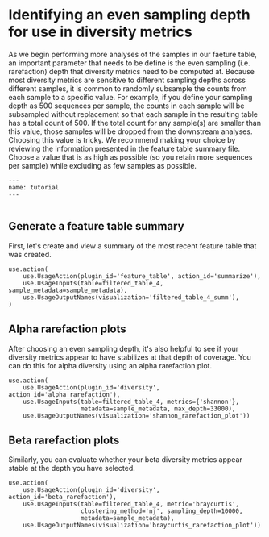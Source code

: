 # Identifying an even sampling depth for use in diversity metrics

As we begin performing more analyses of the samples in our faeture table, an
important parameter that needs to be define is the even sampling (i.e.
rarefaction) depth that diversity metrics need to be computed at. Because most
diversity metrics are sensitive to different sampling depths across different
samples, it is common to randomly subsample the counts from each sample to a
specific value. For example, if you define your sampling depth as 500 sequences
per sample, the counts in each sample will be subsampled without replacement so
that each sample in the resulting table has a total count of 500. If the total
count for any sample(s) are smaller than this value, those samples will be
dropped from the downstream analyses. Choosing this value is tricky. We
recommend making your choice by reviewing the information presented in the
feature table summary file. Choose a value that is as high as possible (so you
retain more sequences per sample) while excluding as few samples as possible.

```{usage-scope}
---
name: tutorial
---
```

```{usage-selector}
```

## Generate a feature table summary

First, let's create and view a summary of the most recent feature table that
was created.

```{usage}
use.action(
    use.UsageAction(plugin_id='feature_table', action_id='summarize'),
    use.UsageInputs(table=filtered_table_4, sample_metadata=sample_metadata),
    use.UsageOutputNames(visualization='filtered_table_4_summ'),
)
```

## Alpha rarefaction plots

After choosing an even sampling depth, it's also helpful to see if your
diversity metrics appear to have stabilizes at that depth of coverage. You can
do this for alpha diversity using an alpha rarefaction plot.

```{usage}
use.action(
    use.UsageAction(plugin_id='diversity', action_id='alpha_rarefaction'),
    use.UsageInputs(table=filtered_table_4, metrics={'shannon'},
                    metadata=sample_metadata, max_depth=33000),
    use.UsageOutputNames(visualization='shannon_rarefaction_plot'))
```

## Beta rarefaction plots

Similarly, you can evaluate whether your beta diversity metrics appear stable
at the depth you have selected.

```{usage}
use.action(
    use.UsageAction(plugin_id='diversity', action_id='beta_rarefaction'),
    use.UsageInputs(table=filtered_table_4, metric='braycurtis',
                    clustering_method='nj', sampling_depth=10000,
                    metadata=sample_metadata),
    use.UsageOutputNames(visualization='braycurtis_rarefaction_plot'))
```